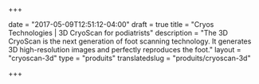 +++

date = "2017-05-09T12:51:12-04:00"
draft = true
title = "Cryos Technologies | 3D CryoScan for podiatrists"
description = "The 3D CryoScan is the next generation of foot scanning technology. It generates 3D high-resolution images and perfectly reproduces the foot."
layout = "cryoscan-3d"
type = "produits"
translatedslug = "produits/cryoscan-3d"

+++

